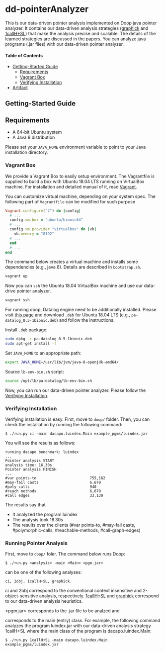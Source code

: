 # dd-pointerAnalyzer
This is our data-driven pointer analysis implemented on Doop java pointer analyzer. It contains our data-driven analysis strategies ([graphick](https://dl.acm.org/doi/10.1145/3428247) and [1callH+SL](https://dl.acm.org/doi/abs/10.1145/3498720)) that make the analysis precise and scalable. The details of the learned strategies are discussed in the papers. You can analyze java programs (.jar files) with our data-driven pointer analyzer.


#### Table of Contents

* [Getting-Started Guide](#Getting-Started-Guide)
  * [Requirements](#Requirements)
  * [Vagrant Box](#Vagrant-Box)
  * [Verifying Installation](#Verifying-Installation)
* [Artifact](#Artfact)

## Getting-Started Guide

## Requirements

- A 64-bit Ubuntu system
- A Java 8 distribution

Please set your `JAVA_HOME` environment variable to point to your Java installation directory.

### Vagrant Box
We provide a Vagrant Box to easily setup environment. The Vagrantfile is supplied to build a box with Ubuntu 18.04 LTS running on VirtualBox machine. For installation and detailed manual of it, read [Vagrant](https://vagrantup.com).


You can customize virtual machine, depending on your system spec. The following part of `Vagrantfile` can be modified for such purpose

```ruby
Vagrant.configure("2") do |config|
  # ...
  config.vm.box = "ubuntu/bionic64"
  # ...
  config.vm.provider "virtualbox" do |vb|
    vb.memory = "8192"
  # ...
  end  
  # ...
end
```

The command below creates a virtual machine and installs some dependencies (e.g., java 8). Details are described in `bootstrap.sh`. 

```sh
vagrant up
```

Now you can `ssh` the Ubuntu 18.04 VirtualBox machine and use our data-drive pointer analyzer. 

```sh
vagrant ssh
```

For running doop, Datalog engine need to be additionally installed. Please visit [this page](http://snf-705535.vm.okeanos.grnet.gr/agreement.html) and download `.deb` for Ubuntu 18.04 LTS (e.g., `pa-datalog_0.5-1bionic.deb`) and follow the instructions.

Install `.deb` package:

```sh
sudo dpkg -i pa-datalog_0.5-1bionic.deb
sudo apt-get install -f
```

Set `JAVA_HOME` to an appropriate path:
```sh
export JAVA_HOME=/usr/lib/jvm/java-8-openjdk-amd64/
```
Source `lb-env-bin.sh` script:
```sh
source /opt/lb/pa-datalog/lb-env-bin.sh
```

Now, you can run our data-driven pointer analyzer. Please follow the [Verifying Installation](#Verifying-Installation).


### Verifying Installation

Verifying installation is easy. First, move to `doop/` folder. Then, you can check the installation by running the following command:

```
$ ./run.py ci -main dacapo.luindex.Main example_pgms/luindex.jar
```

You will see the results as follows:

```
running dacapo benchmark: luindex
...
Pointer analysis START
analysis time: 16.30s
Pointer analysis FINISH
...
#var points-to                        755,162
#may-fail casts                       6,670
#poly calls                           940
#reach methods                        6,670
#call edges                           33,130
```

The results say that

- It analyzed the program luindex
- The analysis took 16.30s
- The results over the clients (#var points-to, #may-fail casts, #polymorphic-calls, #reachable-methods, #call-graph-edges)

### Running Pointer Analysis
First, move to `doop/` foler. The command below runs Doop:

```
$ ./run.py <analysis> -main <Main> <pgm.jar>
```

<analysis> can be one of the following analyses:
```
ci, 2obj, 1callH+SL, graphick.
```
ci and 2obj correspond to the conventional context insensitive and 2-object-sensitive analysis, respectively. [1callH+SL](https://dl.acm.org/doi/abs/10.1145/3498720) and [graphick](https://dl.acm.org/doi/10.1145/3428247) correspond to our data-driven analysis heuristics.


  
<pgm.jar> corresponds to the .jar file to be analzed and <Main> corresponds to the main (entry) class. For example, the following command analyzes the program luindex.jar with our data-driven analysis strategy 1callH+SL where the main class of the program is dacapo.luindex.Main:
```
$ ./run.py 1callH+SL -main dacapo.luindex.Main example_pgms/luindex.jar
```

 

